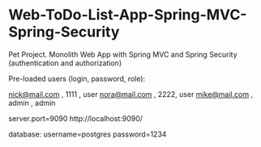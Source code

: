 # Web-ToDo-List-App-Spring-MVC-Spring-Security
Pet Project. Monolith Web App with Spring MVC and Spring Security (authentication and authorization) 

Pre-loaded users (login, password, role):

nick@mail.com , 1111 , user
nora@mail.com , 2222, user
mike@mail.com , admin , admin

server.port=9090
http://localhost:9090/

database:
username=postgres
password=1234
